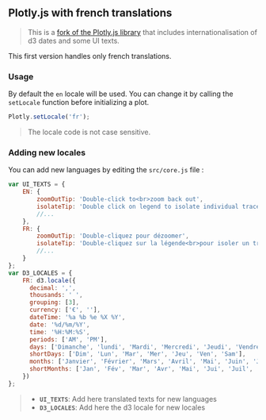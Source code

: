 ## Plotly.js with french translations
> This is a [fork of the Plotly.js library](https://github.com/plotly/plotly.js) that includes internationalisation of d3 dates and some UI texts.

This first version handles only french translations.

### Usage

By default the `en` locale will be used. You can change it by calling the `setLocale` function before initializing a plot.
```javascript
Plotly.setLocale('fr');
```
> The locale code is not case sensitive.

### Adding new locales

You can add new languages by editing the `src/core.js` file :

```javascript
var UI_TEXTS = {
    EN: {
        zoomOutTip: 'Double-click to<br>zoom back out',
        isolateTip: 'Double click on legend to isolate individual trace',
        //...
    },
    FR: {
        zoomOutTip: 'Double-cliquez pour dézoomer',
        isolateTip: 'Double-cliquez sur la légende<br>pour isoler un tracé',
        //...
    }
};
var D3_LOCALES = {
    FR: d3.locale({
      decimal: ',',
      thousands: ' ',
      grouping: [3],
      currency: ['€', ''],
      dateTime: '%a %b %e %X %Y',
      date: '%d/%m/%Y',
      time: '%H:%M:%S',
      periods: ['AM', 'PM'],
      days: ['Dimanche', 'lundi', 'Mardi', 'Mercredi', 'Jeudi', 'Vendredi', 'Samedi'],
      shortDays: ['Dim', 'Lun', 'Mar', 'Mer', 'Jeu', 'Ven', 'Sam'],
      months: ['Janvier', 'Février', 'Mars', 'Avril', 'Mai', 'Juin', 'Juillet', 'Août', 'Septembre', 'Octobre', 'Novembre', 'Décembre'],
      shortMonths: ['Jan', 'Fév', 'Mar', 'Avr', 'Mai', 'Jui', 'Juil', 'Aoû', 'Sep', 'Oct', 'Nov', 'Déc']
    })
};
```
> - **`UI_TEXTS`**: Add here translated texts for new languages
> - **`D3_LOCALES`**: Add here the d3 locale for new locales
